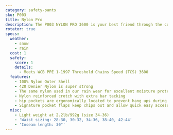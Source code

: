 ```yaml
---
category: safety-pants
sku: P003
title: Nylon Pro
description: The P003 NYLON PRO 3600 is your best friend through the cold, wet, soggy, snowy fall winter spring of the Pacific North West. Made with the same polyurethane backed 420 denier nylon from our rainwear, these pants provide excellent moisture protection.
rotator: true
specs:
  weather:
    - snow
    - rain
  cost: 1
  safety:
    score: 1
    details:
      - Meets WCB PPE 1-1997 Threshold Chains Speed (TCS) 3600
  features:
    - 100% Nylon Outer Shell
    - 420 Denier Nylon is super strong
    - The same nylon used in our rain wear for excellent moisture protection
    - Nylon reinforced crotch with extra bar tacking
    - hip pockets are ergonomically located to prevent hang ups during cutting and bending
    - Signature pocket flaps keep chips out and allow quick easy access
  misc:
    - Light weight at 2.2lb/992g (size 34-36)
    - 'Waist sizing: 28-30, 30-32, 34-36, 38-40, 42-44'
    - 'Inseam length: 30"'
---
```

